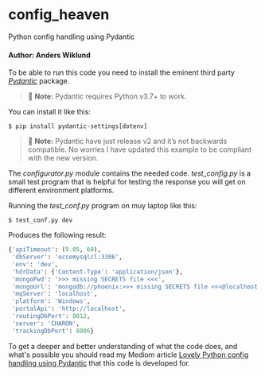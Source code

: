 # config_heaven
Python config handling using Pydantic

#### Author: Anders Wiklund

To be able to run this code you need to install the eminent third party [_Pydantic_](https://docs.pydantic.dev/) package.
> 📝 **Note:** Pydantic requires Python v3.7+ to work.

You can install it like this:
```shell
$ pip install pydantic-settings[dotenv]
```

> 📝 **Note:** Pydantic have just release v2 and it’s not backwards compatible. No worries I have updated this example to be compliant with the new version.

The _configurator.py_ module contains the needed code. _test_config.py_ is a 
small test program that is helpful for testing the response you will get on 
different environment platforms.

Running the _test_conf.py_ program on muy laptop like this:
```shell
$ test_conf.py dev
```

Produces the following result:
```python
{'apiTimeout': (9.05, 60),
 'dbServer': 'ocsemysqlcl:3306',
 'env': 'dev',
 'hdrData': {'Content-Type': 'application/json'},
 'mongoPwd': '>>> missing SECRETS file <<<',
 'mongoUrl': 'mongodb://phoenix:>>> missing SECRETS file <<<@localhost:27017/',
 'mqServer': 'localhost',
 'platform': 'Windows',
 'portalApi': 'http://localhost',
 'routingDbPort': 8012,
 'server': 'CHARON',
 'trackingDbPort': 8006}
```

To get a deeper and better understanding of what the code does, and what's possible you should read my Mediom article [Lovely Python config handling using Pydantic](https://medium.com/@wilde.consult/lovely-python-config-handling-using-pydantic-852d9be2320f) that this code is developed for.
